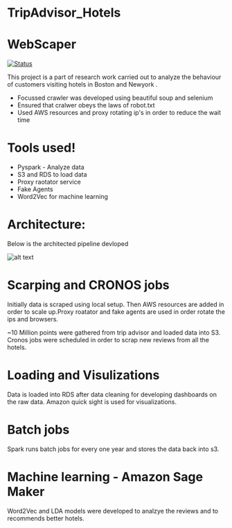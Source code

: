 # TripAdvisor_Hotels
# WebScaper
[![Status](https://travis-ci.org/joemccann/dillinger.svg?branch=master)](https://travis-ci.org/joemccann/dillinger)

This project is a part of research work carried out to analyze the behaviour of customers visiting hotels in Boston and Newyork .

  - Focussed crawler was developed using beautiful soup and selenium
  - Ensured that cralwer obeys the laws of robot.txt
  - Used AWS resources and proxy rotating ip's in order to reduce the wait time

# Tools used!

  - Pyspark - Analyze data
  - S3 and RDS  to load data
  - Proxy raotator service
  - Fake Agents
  - Word2Vec for machine learning
 
# Architecture:
Below is the architected pipeline devloped 

![alt text](https://github.com/harshavardhanm03/TripAdvisor_Hotels/blob/master/RAWork_pipeline.PNG)
 
# Scarping  and CRONOS jobs
Initially data is scraped using local setup. Then AWS resources are added in order to scale up.Proxy roatator and fake agents are used in order rotate the  ips and browsers.

~10 Million points were gathered  from trip advisor and loaded data into S3.
Cronos jobs were scheduled in order to scrap new reviews from all the hotels.

# Loading and Visulizations
Data is loaded into RDS after data cleaning  for developing dashboards on the raw data. Amazon quick sight is used for visualizations.

# Batch jobs
Spark runs batch jobs for every one year and stores the data back into s3.

# Machine learning - Amazon Sage Maker

Word2Vec and LDA models were developed to analzye the reviews and to recommends better hotels.

